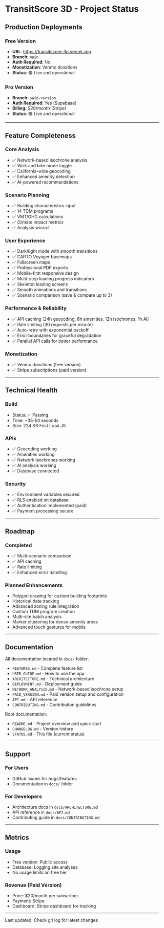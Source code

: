 # TransitScore 3D - Project Status

## Production Deployments

### Free Version
- **URL**: https://transitscore-3d.vercel.app
- **Branch**: `main`
- **Auth Required**: No
- **Monetization**: Venmo donations
- **Status**: 🟢 Live and operational

### Pro Version  
- **Branch**: `paid-version`
- **Auth Required**: Yes (Supabase)
- **Billing**: $20/month (Stripe)
- **Status**: 🟢 Live and operational

---

## Feature Completeness

### Core Analysis
- ✅ Network-based isochrone analysis
- ✅ Walk and bike mode toggle  
- ✅ California-wide geocoding
- ✅ Enhanced amenity detection
- ✅ AI-powered recommendations

### Scenario Planning
- ✅ Building characteristics input
- ✅ 14 TDM programs
- ✅ VMT/GHG calculations
- ✅ Climate impact metrics
- ✅ Analysis wizard

### User Experience
- ✅ Dark/light mode with smooth transitions
- ✅ CARTO Voyager basemaps
- ✅ Fullscreen maps
- ✅ Professional PDF exports
- ✅ Mobile-first responsive design
- ✅ Multi-step loading progress indicators
- ✅ Skeleton loading screens
- ✅ Smooth animations and transitions
- ✅ Scenario comparison (save & compare up to 3)

### Performance & Reliability
- ✅ API caching (24h geocoding, 6h amenities, 12h isochrones, 1h AI)
- ✅ Rate limiting (30 requests per minute)
- ✅ Auto-retry with exponential backoff
- ✅ Error boundaries for graceful degradation
- ✅ Parallel API calls for better performance

### Monetization
- ✅ Venmo donations (free version)
- ✅ Stripe subscriptions (paid version)

---

## Technical Health

### Build
- Status: ✅ Passing
- Time: ~35-50 seconds
- Size: 224 KB First Load JS

### APIs
- ✅ Geocoding working
- ✅ Amenities working
- ✅ Network isochrones working
- ✅ AI analysis working
- ✅ Database connected

### Security
- ✅ Environment variables secured
- ✅ RLS enabled on database
- ✅ Authentication implemented (paid)
- ✅ Payment processing secure

---

## Roadmap

### Completed
- ✅ Multi-scenario comparison
- ✅ API caching
- ✅ Rate limiting
- ✅ Enhanced error handling

### Planned Enhancements
- Polygon drawing for custom building footprints
- Historical data tracking
- Advanced zoning rule integration
- Custom TDM program creation
- Multi-site batch analysis
- Marker clustering for dense amenity areas
- Advanced touch gestures for mobile

---

## Documentation

All documentation located in `docs/` folder:
- `FEATURES.md` - Complete feature list
- `USER_GUIDE.md` - How to use the app
- `ARCHITECTURE.md` - Technical architecture
- `DEPLOYMENT.md` - Deployment guide
- `NETWORK_ANALYSIS.md` - Network-based isochrone setup
- `PAID_VERSION.md` - Paid version setup and configuration
- `API.md` - API reference
- `CONTRIBUTING.md` - Contribution guidelines

Root documentation:
- `README.md` - Project overview and quick start
- `CHANGELOG.md` - Version history
- `STATUS.md` - This file (current status)

---

## Support

### For Users
- GitHub Issues for bugs/features
- Documentation in `docs/` folder

### For Developers
- Architecture docs in `docs/ARCHITECTURE.md`
- API reference in `docs/API.md`
- Contributing guide in `docs/CONTRIBUTING.md`

---

## Metrics

### Usage
- Free version: Public access
- Database: Logging site analyses
- No usage limits on free tier

### Revenue (Paid Version)
- Price: $20/month per subscriber
- Payment: Stripe
- Dashboard: Stripe dashboard for tracking

---

Last updated: Check git log for latest changes

